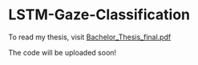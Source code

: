 # LSTM-Gaze-Classification

To read my thesis, visit [Bachelor_Thesis_final.pdf]()

The code will be uploaded soon!
